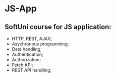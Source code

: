 # JS-App
## SoftUni course for JS application:
- HTTP, REST, AJAX;
- Asychronous programming; 
- Data handling;
- Authentication;
- Authorization;
- Fetch API;
- REST API handling;
